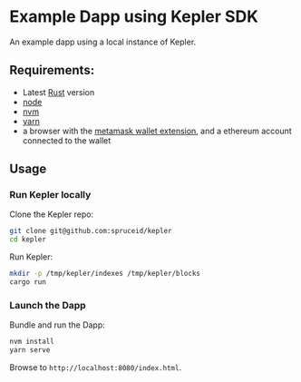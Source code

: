 # Example Dapp using Kepler SDK

An example dapp using a local instance of Kepler.

## Requirements:

- Latest [Rust](https://rustup.rs) version
- [node](https://nodejs.dev)
- [nvm](https://github.com/nvm-sh/nvm#installing-and-updating)
- [yarn](https://yarnpkg.com)
- a browser with the [metamask wallet extension](https://metamask.io), and a ethereum account connected to the wallet

## Usage

### Run Kepler locally

Clone the Kepler repo:

```bash
git clone git@github.com:spruceid/kepler
cd kepler
```

Run Kepler:

```bash
mkdir -p /tmp/kepler/indexes /tmp/kepler/blocks
cargo run
```

### Launch the Dapp

Bundle and run the Dapp:

```bash
nvm install
yarn serve
```

Browse to `http://localhost:8080/index.html`.
